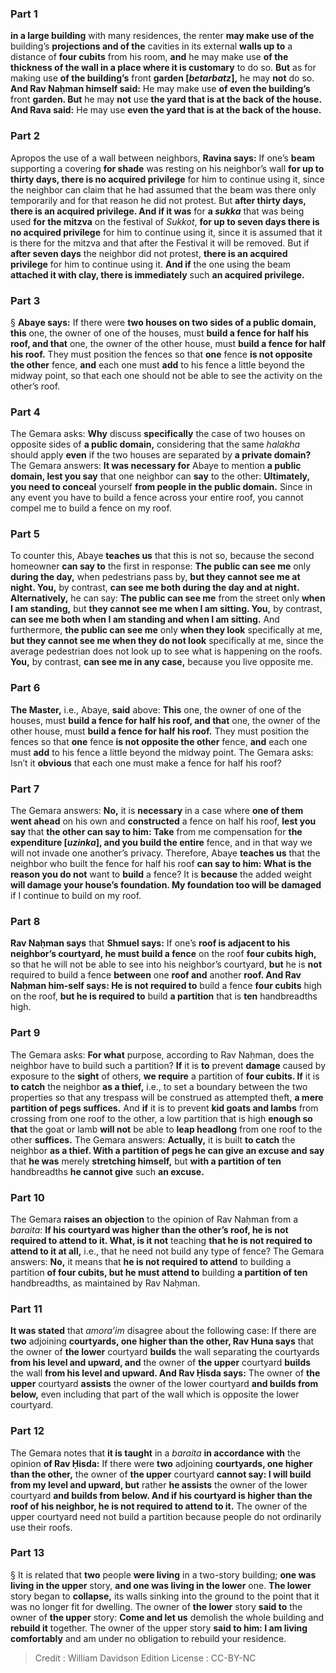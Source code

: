 
### Part 1
<b>in a large building</b> with many residences, the renter <b>may make use of the</b> building’s <b>projections and of the</b> cavities in its external <b>walls up to</b> a distance of <b>four cubits</b> from his room, <b>and</b> he may make use <b>of the thickness of the wall in a place where it is customary</b> to do so. <b>But</b> as for making use <b>of the building’s</b> front <b>garden [<i>betarbatz</i>],</b> he may <b>not</b> do so. <b>And Rav Naḥman himself said:</b> He may make use <b>of even the building’s</b> front <b>garden. But</b> he may <b>not</b> use <b>the yard that is at the back of the house. And Rava said:</b> He may use <b>even the yard that is at the back of the house.</b>

### Part 2
Apropos the use of a wall between neighbors, <b>Ravina says:</b> If one’s <b>beam</b> supporting a covering <b>for shade</b> was resting on his neighbor’s wall <b>for up to thirty days, there is no acquired privilege</b> for him to continue using it, since the neighbor can claim that he had assumed that the beam was there only temporarily and for that reason he did not protest. But <b>after thirty days, there is an acquired privilege. And if it was</b> for <b>a <i>sukka</i></b> that was being used <b>for the mitzva</b> on the festival of <i>Sukkot</i>, <b>for up to seven days there is no acquired privilege</b> for him to continue using it, since it is assumed that it is there for the mitzva and that after the Festival it will be removed. But if <b>after seven days</b> the neighbor did not protest, <b>there is an acquired privilege</b> for him to continue using it. <b>And if</b> the one using the beam <b>attached it with clay, there is immediately</b> such <b>an acquired privilege.</b>

### Part 3
§ <b>Abaye says:</b> If there were <b>two houses on two sides of a public domain, this</b> one, the owner of one of the houses, must <b>build a fence for half his roof, and that</b> one, the owner of the other house, must <b>build a fence for half his roof.</b> They must position the fences so that <b>one</b> fence <b>is not opposite the other</b> fence, <b>and</b> each one must <b>add</b> to his fence a little beyond the midway point, so that each one should not be able to see the activity on the other’s roof.

### Part 4
The Gemara asks: <b>Why</b> discuss <b>specifically</b> the case of two houses on opposite sides of <b>a public domain,</b> considering that the same <i>halakha</i> should apply <b>even</b> if the two houses are separated by <b>a private domain?</b> The Gemara answers: <b>It was necessary for</b> Abaye to mention <b>a public domain, lest you say</b> that one neighbor can <b>say</b> to the other: <b>Ultimately, you need to conceal</b> yourself <b>from people in the public domain.</b> Since in any event you have to build a fence across your entire roof, you cannot compel me to build a fence on my roof.

### Part 5
To counter this, Abaye <b>teaches us</b> that this is not so, because the second homeowner <b>can say to</b> the first in response: <b>The public can see me</b> only <b>during the day,</b> when pedestrians pass by, <b>but they cannot see me at night. You,</b> by contrast, <b>can see me both during the day and at night. Alternatively,</b> he can say: <b>The public can see me</b> from the street only <b>when I am standing,</b> but <b>they cannot see me when I am sitting. You,</b> by contrast, <b>can see me both when I am standing and when I am sitting.</b> And furthermore, <b>the public can see me</b> only <b>when they look</b> specifically at me, <b>but they cannot see me when they do not look</b> specifically at me, since the average pedestrian does not look up to see what is happening on the roofs. <b>You,</b> by contrast, <b>can see me in any case,</b> because you live opposite me.

### Part 6
<b>The Master,</b> i.e., Abaye, <b>said</b> above: <b>This</b> one, the owner of one of the houses, must <b>build a fence for half his roof, and that</b> one, the owner of the other house, must <b>build a fence for half his roof.</b> They must position the fences so that <b>one</b> fence <b>is not opposite the other</b> fence, <b>and</b> each one must <b>add</b> to his fence a little beyond the midway point. The Gemara asks: Isn’t it <b>obvious</b> that each one must make a fence for half his roof?

### Part 7
The Gemara answers: <b>No,</b> it is <b>necessary</b> in a case where <b>one of them went ahead</b> on his own and <b>constructed</b> a fence on half his roof, <b>lest you say</b> that <b>the other can say to him: Take</b> from me compensation for <b>the expenditure [<i>uzinka</i>], and you build the entire</b> fence, and in that way we will not invade one another’s privacy. Therefore, Abaye <b>teaches us</b> that the neighbor who built the fence for half his roof <b>can say to him: What is the reason you do not</b> want to <b>build</b> a fence? It is <b>because</b> the added weight <b>will damage your house’s foundation. My foundation too will be damaged</b> if I continue to build on my roof.

### Part 8
<b>Rav Naḥman says</b> that <b>Shmuel says:</b> If one’s <b>roof is adjacent to his neighbor’s courtyard, he must build a fence</b> on the roof <b>four cubits high,</b> so that he will not be able to see into his neighbor’s courtyard, <b>but</b> he is <b>not</b> required to build a fence <b>between</b> one <b>roof and</b> another <b>roof. And Rav Naḥman him-self says: He is not required to</b> build a fence <b>four cubits</b> high on the roof, <b>but he is required to</b> build <b>a partition</b> that is <b>ten</b> handbreadths high.

### Part 9
The Gemara asks: <b>For what</b> purpose, according to Rav Naḥman, does the neighbor have to build such a partition? <b>If</b> it is <b>to</b> prevent <b>damage</b> caused by exposure to the <b>sight</b> of others, <b>we require</b> a partition of <b>four cubits. If</b> it is <b>to catch</b> the neighbor <b>as a thief,</b> i.e., to set a boundary between the two properties so that any trespass will be construed as attempted theft, <b>a mere partition of pegs suffices.</b> And <b>if</b> it is to prevent <b>kid goats and lambs</b> from crossing from one roof to the other, a low partition that is high <b>enough so that</b> the goat or lamb <b>will not</b> be able to <b>leap headlong</b> from one roof to the other <b>suffices.</b> The Gemara answers: <b>Actually,</b> it is built <b>to catch</b> the neighbor <b>as a thief. With a partition of pegs he can give an excuse and say</b> that <b>he was</b> merely <b>stretching himself,</b> but <b>with a partition of ten</b> handbreadths <b>he cannot give</b> such <b>an excuse.</b>

### Part 10
The Gemara <b>raises an objection</b> to the opinion of Rav Naḥman from a <i>baraita</i>: <b>If his courtyard was higher than the other’s roof, he is not required to attend to it. What, is it not</b> teaching <b>that he is not required to attend to it at all,</b> i.e., that he need not build any type of fence? The Gemara answers: <b>No,</b> it means that <b>he is not required to attend</b> to building a partition <b>of four cubits, but he must attend to</b> building <b>a partition of ten</b> handbreadths, as maintained by Rav Naḥman.

### Part 11
<b>It was stated</b> that <i>amora’im</i> disagree about the following case: If there are <b>two</b> adjoining <b>courtyards, one higher than the other, Rav Huna says</b> that the owner of <b>the lower</b> courtyard <b>builds</b> the wall separating the courtyards <b>from his level and upward, and</b> the owner of <b>the upper</b> courtyard <b>builds</b> the wall <b>from his level and upward. And Rav Ḥisda says:</b> The owner of <b>the upper</b> courtyard <b>assists</b> the owner of the lower courtyard <b>and builds from below,</b> even including that part of the wall which is opposite the lower courtyard.

### Part 12
The Gemara notes that <b>it is taught</b> in a <i>baraita</i> <b>in accordance with</b> the opinion <b>of Rav Ḥisda:</b> If there were <b>two</b> adjoining <b>courtyards, one higher than the other,</b> the owner of <b>the upper</b> courtyard <b>cannot say: I will build from my level and upward, but</b> rather <b>he assists</b> the owner of the lower courtyard <b>and builds from below. And if his courtyard is higher than the roof of his neighbor, he is not required to attend to it.</b> The owner of the upper courtyard need not build a partition because people do not ordinarily use their roofs.

### Part 13
§ It is related that <b>two</b> people <b>were living</b> in a two-story building; <b>one was living in the upper</b> story, <b>and one was living in the lower</b> one. <b>The lower</b> story began to <b>collapse,</b> its walls sinking into the ground to the point that it was no longer fit for dwelling. The owner of <b>the lower</b> story <b>said to</b> the owner of <b>the upper</b> story: <b>Come and let us</b> demolish the whole building and <b>rebuild it</b> together. The owner of the upper story <b>said to him: I am living comfortably</b> and am under no obligation to rebuild your residence.

>Credit : William Davidson Edition
>License : CC-BY-NC